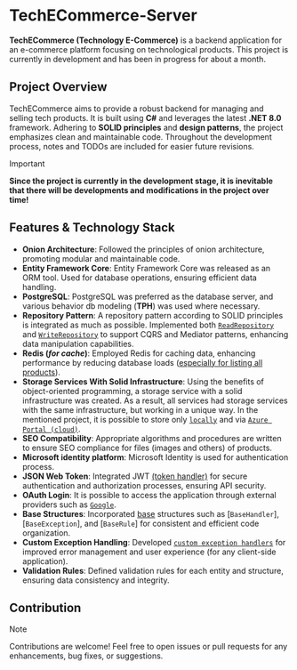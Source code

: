 # TechECommerce-Server

**TechECommerce (Technology E-Commerce)** is a backend application for an e-commerce platform focusing on technological products. This project is currently in development and has been in progress for about a month.

## Project Overview

TechECommerce aims to provide a robust backend for managing and selling tech products. It is built using **C#** and leverages the latest **.NET 8.0** framework. Adhering to **SOLID principles** and **design patterns**, the project emphasizes clean and maintainable code. Throughout the development process, notes and TODOs are included for easier future revisions.

> [!IMPORTANT]
> **Since the project is currently in the development stage, it is inevitable that there will be developments and modifications in the project over time!**

## Features & Technology Stack

- **Onion Architecture**: Followed the principles of onion architecture, promoting modular and maintainable code.
- **Entity Framework Core**: Entity Framework Core was released as an ORM tool. Used for database operations, ensuring efficient data handling.
- **PostgreSQL**: PostgreSQL was preferred as the database server, and various behavior db modeling (**TPH**) was used where necessary.
- **Repository Pattern**: A repository pattern according to SOLID principles is integrated as much as possible. Implemented both [`ReadRepository`](https://github.com/Cenny26/TechECommerce-Server/blob/master/src/Infrastructure/TechECommerceServer.Persistence/Concretes/Repositories/ReadRepository.cs) and [`WriteRepository`](https://github.com/Cenny26/TechECommerce-Server/blob/master/src/Infrastructure/TechECommerceServer.Persistence/Concretes/Repositories/WriteRepository.cs) to support CQRS and Mediator patterns, enhancing data manipulation capabilities.
- **Redis (*for cache*)**: Employed Redis for caching data, enhancing performance by reducing database loads ([especially for listing all products](https://github.com/Cenny26/TechECommerce-Server/blob/master/src/Infrastructure/TechECommerceServer.Infrastructure/Services/Cache/RedisCacheService.cs)).
- **Storage Services With Solid Infrastructure**: Using the benefits of object-oriented programming, a storage service with a solid infrastructure was created. As a result, all services had storage services with the same infrastructure, but working in a unique way. In the mentioned project, it is possible to store only [`locally`](https://github.com/Cenny26/TechECommerce-Server/blob/master/src/Infrastructure/TechECommerceServer.Infrastructure/Services/Storage/Local/LocalStorage.cs) and via [`Azure Portal (cloud)`](https://github.com/Cenny26/TechECommerce-Server/blob/master/src/Infrastructure/TechECommerceServer.Infrastructure/Services/Storage/Azure/AzureStorage.cs).
- **SEO Compatibility**: Appropriate algorithms and procedures are written to ensure SEO compliance for files (images and others) of products.
- **Microsoft identity platform**: Microsoft Identity is used for authentication process.
- **JSON Web Token**: Integrated JWT [(token handler)](https://github.com/Cenny26/TechECommerce-Server/blob/master/src/Infrastructure/TechECommerceServer.Infrastructure/Services/Token/TokenHandler.cs) for secure authentication and authorization processes, ensuring API security.
- **OAuth Login**: It is possible to access the application through external providers such as [`Google`](https://github.com/Cenny26/TechECommerce-Server/blob/master/src/Core/TechECommerceServer.Application/Features/Commands/AppUser/GoogleLogInAppUser).
- **Base Structures**: Incorporated [base](https://github.com/Cenny26/TechECommerce-Server/tree/master/src/Core/TechECommerceServer.Application/Bases) structures such as [`BaseHandler`], [`BaseException`], and [`BaseRule`] for consistent and efficient code organization.
- **Custom Exception Handling**: Developed [`custom exception handlers`](https://github.com/Cenny26/TechECommerce-Server/blob/master/src/Core/TechECommerceServer.Application/Exceptions/ExceptionMiddleware.cs) for improved error management and user experience (for any client-side application).
- **Validation Rules**: Defined validation rules for each entity and structure, ensuring data consistency and integrity.

## Contribution

> [!NOTE]
> Contributions are welcome! Feel free to open issues or pull requests for any enhancements, bug fixes, or suggestions.
